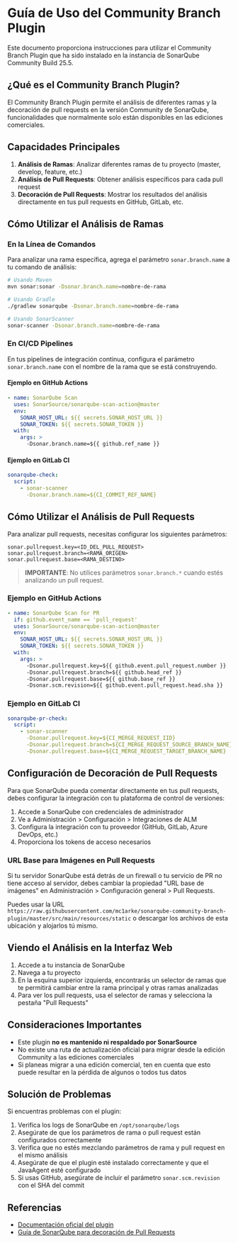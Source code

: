# Guía de Uso del Community Branch Plugin

Este documento proporciona instrucciones para utilizar el Community Branch Plugin que ha sido instalado en la instancia de SonarQube Community Build 25.5.

## ¿Qué es el Community Branch Plugin?

El Community Branch Plugin permite el análisis de diferentes ramas y la decoración de pull requests en la versión Community de SonarQube, funcionalidades que normalmente solo están disponibles en las ediciones comerciales.

## Capacidades Principales

1. **Análisis de Ramas**: Analizar diferentes ramas de tu proyecto (master, develop, feature, etc.)
2. **Análisis de Pull Requests**: Obtener análisis específicos para cada pull request
3. **Decoración de Pull Requests**: Mostrar los resultados del análisis directamente en tus pull requests en GitHub, GitLab, etc.

## Cómo Utilizar el Análisis de Ramas

### En la Línea de Comandos

Para analizar una rama específica, agrega el parámetro `sonar.branch.name` a tu comando de análisis:

```bash
# Usando Maven
mvn sonar:sonar -Dsonar.branch.name=nombre-de-rama

# Usando Gradle
./gradlew sonarqube -Dsonar.branch.name=nombre-de-rama

# Usando SonarScanner
sonar-scanner -Dsonar.branch.name=nombre-de-rama
```

### En CI/CD Pipelines

En tus pipelines de integración continua, configura el parámetro `sonar.branch.name` con el nombre de la rama que se está construyendo.

#### Ejemplo en GitHub Actions

```yaml
- name: SonarQube Scan
  uses: SonarSource/sonarqube-scan-action@master
  env:
    SONAR_HOST_URL: ${{ secrets.SONAR_HOST_URL }}
    SONAR_TOKEN: ${{ secrets.SONAR_TOKEN }}
  with:
    args: >
      -Dsonar.branch.name=${{ github.ref_name }}
```

#### Ejemplo en GitLab CI

```yaml
sonarqube-check:
  script:
    - sonar-scanner
      -Dsonar.branch.name=${CI_COMMIT_REF_NAME}
```

## Cómo Utilizar el Análisis de Pull Requests

Para analizar pull requests, necesitas configurar los siguientes parámetros:

```
sonar.pullrequest.key=<ID_DEL_PULL_REQUEST>
sonar.pullrequest.branch=<RAMA_ORIGEN>
sonar.pullrequest.base=<RAMA_DESTINO>
```

> **IMPORTANTE**: No utilices parámetros `sonar.branch.*` cuando estés analizando un pull request.

### Ejemplo en GitHub Actions

```yaml
- name: SonarQube Scan for PR
  if: github.event_name == 'pull_request'
  uses: SonarSource/sonarqube-scan-action@master
  env:
    SONAR_HOST_URL: ${{ secrets.SONAR_HOST_URL }}
    SONAR_TOKEN: ${{ secrets.SONAR_TOKEN }}
  with:
    args: >
      -Dsonar.pullrequest.key=${{ github.event.pull_request.number }}
      -Dsonar.pullrequest.branch=${{ github.head_ref }}
      -Dsonar.pullrequest.base=${{ github.base_ref }}
      -Dsonar.scm.revision=${{ github.event.pull_request.head.sha }}
```

### Ejemplo en GitLab CI

```yaml
sonarqube-pr-check:
  script:
    - sonar-scanner
      -Dsonar.pullrequest.key=${CI_MERGE_REQUEST_IID}
      -Dsonar.pullrequest.branch=${CI_MERGE_REQUEST_SOURCE_BRANCH_NAME}
      -Dsonar.pullrequest.base=${CI_MERGE_REQUEST_TARGET_BRANCH_NAME}
```

## Configuración de Decoración de Pull Requests

Para que SonarQube pueda comentar directamente en tus pull requests, debes configurar la integración con tu plataforma de control de versiones:

1. Accede a SonarQube con credenciales de administrador
2. Ve a Administración > Configuración > Integraciones de ALM
3. Configura la integración con tu proveedor (GitHub, GitLab, Azure DevOps, etc.)
4. Proporciona los tokens de acceso necesarios

### URL Base para Imágenes en Pull Requests

Si tu servidor SonarQube está detrás de un firewall o tu servicio de PR no tiene acceso al servidor, debes cambiar la propiedad "URL base de imágenes" en Administración > Configuración general > Pull Requests.

Puedes usar la URL `https://raw.githubusercontent.com/mc1arke/sonarqube-community-branch-plugin/master/src/main/resources/static` o descargar los archivos de esta ubicación y alojarlos tú mismo.

## Viendo el Análisis en la Interfaz Web

1. Accede a tu instancia de SonarQube
2. Navega a tu proyecto
3. En la esquina superior izquierda, encontrarás un selector de ramas que te permitirá cambiar entre la rama principal y otras ramas analizadas
4. Para ver los pull requests, usa el selector de ramas y selecciona la pestaña "Pull Requests"

## Consideraciones Importantes

- Este plugin **no es mantenido ni respaldado por SonarSource**
- No existe una ruta de actualización oficial para migrar desde la edición Community a las ediciones comerciales
- Si planeas migrar a una edición comercial, ten en cuenta que esto puede resultar en la pérdida de algunos o todos tus datos

## Solución de Problemas

Si encuentras problemas con el plugin:

1. Verifica los logs de SonarQube en `/opt/sonarqube/logs`
2. Asegúrate de que los parámetros de rama o pull request están configurados correctamente
3. Verifica que no estés mezclando parámetros de rama y pull request en el mismo análisis
4. Asegúrate de que el plugin esté instalado correctamente y que el JavaAgent esté configurado
5. Si usas GitHub, asegúrate de incluir el parámetro `sonar.scm.revision` con el SHA del commit

## Referencias

- [Documentación oficial del plugin](https://github.com/mc1arke/sonarqube-community-branch-plugin)
- [Guía de SonarQube para decoración de Pull Requests](https://docs.sonarsource.com/sonarqube-server/latest/analyzing-source-code/pull-request-analysis/)